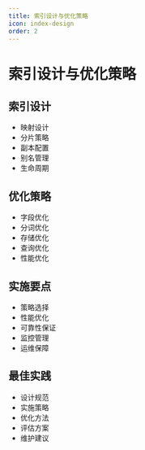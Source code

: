 ```yaml
---
title: 索引设计与优化策略
icon: index-design
order: 2
---
```


# 索引设计与优化策略

## 索引设计
- 映射设计
- 分片策略
- 副本配置
- 别名管理
- 生命周期

## 优化策略
- 字段优化
- 分词优化
- 存储优化
- 查询优化
- 性能优化

## 实施要点
- 策略选择
- 性能优化
- 可靠性保证
- 监控管理
- 运维保障

## 最佳实践
- 设计规范
- 实施策略
- 优化方法
- 评估方案
- 维护建议
